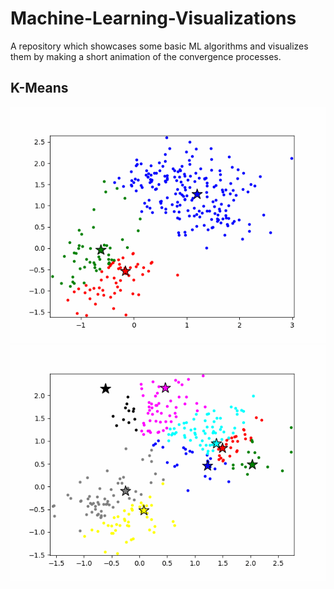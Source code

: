 # Machine-Learning-Visualizations
A repository which showcases some basic ML algorithms and visualizes them by making a short animation of the convergence processes.

## K-Means
![3 Means](animations/kmeans_anim_k3.gif)
![8 Means](animations/kmeans_anim_k8.gif)
